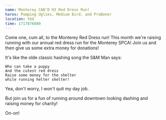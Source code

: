 ```yaml
---
name: Monterey CAN'D H3 Red Dress Run!
hares: Pumping Uglies, Medium Bird, and ProBoner
location: tbd
time: 1717876800
---
```


Come one, cum all, to the Monterey Red Dress run!
This month we're raising running with our annual red dress run for the Monterey SPCA!
Join us and then give us some extra money for donations!

It's like the olde classic hashing song the S&M Man says:

```
Who can take a puppy
And the cutest red dress
Raise some money for the shelter
while running helter skelter!
```

Yea, don't worry, I won't quit my day job.

But join us for a fun of running around downtown looking dashing and raising money for charity!

On-on!
